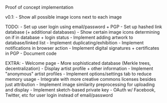 Proof of concept implementation 

v0.1: 
    - Show all possible image icons next to each image 

TODO: 
    - Set up user login using email/password + PGP
    - Set up hashed link database  (+ additional databases)
    - Show certain image icons determining on if in database + login status
    - Implement adding artwork to database/linked list
    - Implement duplicating/exhibition
    - Implement notifications in browser action
    - Implement digital signatures + certificates in PGP 
    - Document code

EXTRA: 
    - Welcome page
    - More sophisticated database (Merkle trees, decentralization)
    - Display artist profile + other information 
    - Implement "anonymous" artist profiles 
    - Implement options/settings tab to reduce memory usage
    - Integrate with more creative commons licenses besides just attribution
    - Implement image similarity preprocessing for uploading and display
    - Implement sketch-based private key 
    - OAuth w/ Facebook, Twitter, etc for user login instead of email/password
